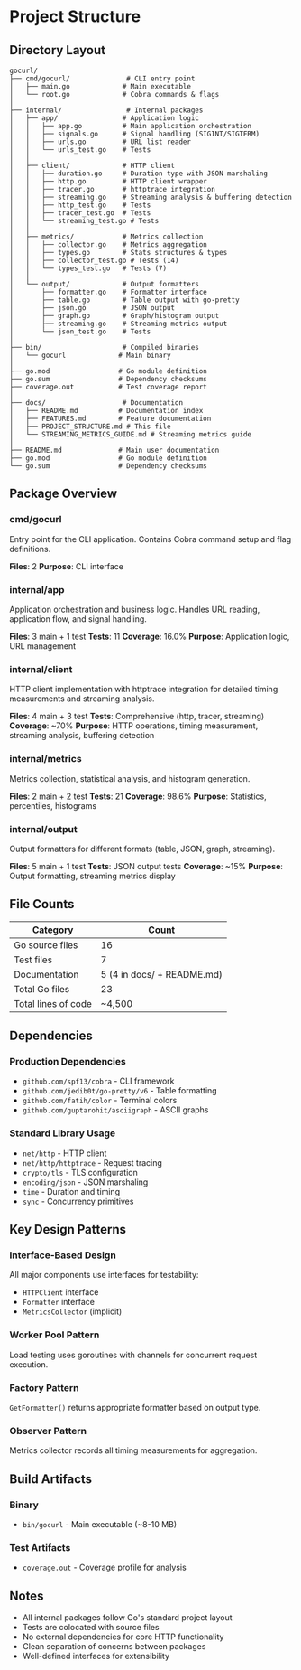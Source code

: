# Project Structure

## Directory Layout

```
gocurl/
├── cmd/gocurl/              # CLI entry point
│   ├── main.go             # Main executable
│   └── root.go             # Cobra commands & flags
│
├── internal/                # Internal packages
│   ├── app/                # Application logic
│   │   ├── app.go          # Main application orchestration
│   │   ├── signals.go      # Signal handling (SIGINT/SIGTERM)
│   │   ├── urls.go         # URL list reader
│   │   └── urls_test.go    # Tests
│   │
│   ├── client/             # HTTP client
│   │   ├── duration.go     # Duration type with JSON marshaling
│   │   ├── http.go         # HTTP client wrapper
│   │   ├── tracer.go       # httptrace integration
│   │   ├── streaming.go    # Streaming analysis & buffering detection
│   │   ├── http_test.go    # Tests
│   │   ├── tracer_test.go  # Tests
│   │   └── streaming_test.go # Tests
│   │
│   ├── metrics/            # Metrics collection
│   │   ├── collector.go    # Metrics aggregation
│   │   ├── types.go        # Stats structures & types
│   │   ├── collector_test.go # Tests (14)
│   │   └── types_test.go   # Tests (7)
│   │
│   └── output/             # Output formatters
│       ├── formatter.go    # Formatter interface
│       ├── table.go        # Table output with go-pretty
│       ├── json.go         # JSON output
│       ├── graph.go        # Graph/histogram output
│       ├── streaming.go    # Streaming metrics output
│       └── json_test.go    # Tests
│
├── bin/                    # Compiled binaries
│   └── gocurl             # Main binary
│
├── go.mod                 # Go module definition
├── go.sum                 # Dependency checksums
├── coverage.out           # Test coverage report
│
├── docs/                   # Documentation
│   ├── README.md          # Documentation index
│   ├── FEATURES.md        # Feature documentation
│   ├── PROJECT_STRUCTURE.md # This file
│   └── STREAMING_METRICS_GUIDE.md # Streaming metrics guide
│
├── README.md              # Main user documentation
├── go.mod                 # Go module definition
└── go.sum                 # Dependency checksums
```

## Package Overview

### cmd/gocurl
Entry point for the CLI application. Contains Cobra command setup and flag definitions.

**Files**: 2
**Purpose**: CLI interface

### internal/app
Application orchestration and business logic. Handles URL reading, application flow, and signal handling.

**Files**: 3 main + 1 test
**Tests**: 11
**Coverage**: 16.0%
**Purpose**: Application logic, URL management

### internal/client
HTTP client implementation with httptrace integration for detailed timing measurements and streaming analysis.

**Files**: 4 main + 3 test
**Tests**: Comprehensive (http, tracer, streaming)
**Coverage**: ~70%
**Purpose**: HTTP operations, timing measurement, streaming analysis, buffering detection

### internal/metrics
Metrics collection, statistical analysis, and histogram generation.

**Files**: 2 main + 2 test
**Tests**: 21
**Coverage**: 98.6%
**Purpose**: Statistics, percentiles, histograms

### internal/output
Output formatters for different formats (table, JSON, graph, streaming).

**Files**: 5 main + 1 test
**Tests**: JSON output tests
**Coverage**: ~15%
**Purpose**: Output formatting, streaming metrics display

## File Counts

| Category | Count |
|----------|-------|
| Go source files | 16 |
| Test files | 7 |
| Documentation | 5 (4 in docs/ + README.md) |
| Total Go files | 23 |
| Total lines of code | ~4,500 |

## Dependencies

### Production Dependencies
- `github.com/spf13/cobra` - CLI framework
- `github.com/jedib0t/go-pretty/v6` - Table formatting
- `github.com/fatih/color` - Terminal colors
- `github.com/guptarohit/asciigraph` - ASCII graphs

### Standard Library Usage
- `net/http` - HTTP client
- `net/http/httptrace` - Request tracing
- `crypto/tls` - TLS configuration
- `encoding/json` - JSON marshaling
- `time` - Duration and timing
- `sync` - Concurrency primitives

## Key Design Patterns

### Interface-Based Design
All major components use interfaces for testability:
- `HTTPClient` interface
- `Formatter` interface
- `MetricsCollector` (implicit)

### Worker Pool Pattern
Load testing uses goroutines with channels for concurrent request execution.

### Factory Pattern
`GetFormatter()` returns appropriate formatter based on output type.

### Observer Pattern
Metrics collector records all timing measurements for aggregation.

## Build Artifacts

### Binary
- `bin/gocurl` - Main executable (~8-10 MB)

### Test Artifacts
- `coverage.out` - Coverage profile for analysis

## Notes

- All internal packages follow Go's standard project layout
- Tests are colocated with source files
- No external dependencies for core HTTP functionality
- Clean separation of concerns between packages
- Well-defined interfaces for extensibility
